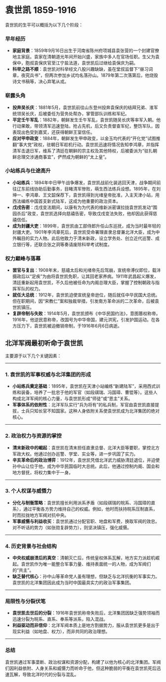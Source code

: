 # 袁世凯 1859-1916

袁世凯的生平可以概括为以下几个阶段：

### 早年经历
- **家庭背景**：1859年9月16日出生于河南省陈州府项城县袁张营的一个封建官僚地主家庭。袁家在清朝道光年间开始兴盛，家族中多人在官场任职。生父为袁保中，胞叔袁保庆官至江宁盐法道，袁世凯后过继给袁保庆为嗣。
- **科举之路不顺**：袁世凯对科举经文八股兴趣缺缺，虽在堂叔监督下“昼习词章，夜究兵书”，但两次参加乡试均名落孙山。1879年第二次落第后，他烧毁诗文书稿等，决心弃笔从戎。

### 崭露头角
- **投奔吴长庆**：1881年5月，袁世凯前往山东登州投奔袁保庆的结拜兄弟、淮军统领吴长庆，后被委任为营务处帮办，掌管部队训练和军纪。
- **平定壬午军乱**：1882年，朝鲜发生壬午军乱，袁世凯随吴长庆等率军入朝。他行动果敢，带领清军迅速登陆，抢占先机，后又负责督查军纪，整饬军队，因表现出色受到嘉奖，还获得朝鲜王室信任。
- **应对甲申政变**：1884年，朝鲜发生甲申政变，以金玉均代表的“开化党”试图推翻“事大党”政权，驻朝日军趁机行动。袁世凯迅速将情况告知李鸿章，并指挥清军击退日军，维系了清廷在朝鲜的宗主权及其他特权，后被委派为“驻扎朝鲜总理交涉通商事宜”，俨然成为朝鲜的“太上皇”。

### 小站练兵与仕途高升
- **小站练兵**：1894年中日甲午战争爆发，袁世凯战前化装逃回天津，战争期间前往辽东前线协助后勤事务，目睹清军惨败，萌生西法练兵设想。1895年，在刘坤一、李鸿章、王文韶保荐下，袁世凯得到光绪皇帝批准，入主天津小站，用西法编练中国首支新式陆军，这成为他重要的政治资本。
- **戊戌告密**：戊戌变法期间，以康有为为代表的维新派密谋拉拢袁世凯发动“围园杀后”政变，袁世凯选择向慈禧告密，导致戊戌变法失败，他却因此获得慈禧信任。
- **成为封疆大吏**：1899年，袁世凯由工部侍郎升任山东巡抚，成为当时最年轻的封疆大吏。1901年李鸿章死后，袁世凯受命署理直隶总督兼北洋大臣，成为中外瞩目的实力人物。此后他致力于清末新政，设立学务处、创立近代巡警、成立银行等，还联合张之洞等奏请废除科举考试制度。

### 权力巅峰与落幕
- **罢官与复出**：1908年末，慈禧太后和光绪帝先后驾崩，宣统帝溥仪即位，载沣摄政后以“足疾”为由将袁世凯免职，让其回老家养病。1911年武昌起义爆发，清廷重新起用袁世凯，不久后他被任命为内阁总理大臣，掌握了控制朝政与指挥军队的权力。
- **就任大总统**：1912年，袁世凯迫使宣统皇帝逊位，随后就任中华民国大总统。但在职期间，因“宋教仁”案和独裁举措，引发南方革命派的二次革命，后被袁世凯镇压。
- **复辟帝制与失败**：1914年5月，袁世凯颁布《中华民国约法》，意图篡权称帝。1916年，他逆民意称帝，改国号为中华帝国，建元洪宪，引发护国运动。在各方压力下，袁世凯被迫撤销帝制，于1916年6月6日病逝。



## 北洋军阀最初听命于袁世凯

主要源于以下几个关键因素：

---

### **1. 袁世凯的军事权威与北洋集团的形成**
- **小站练兵奠定基础**：1895年，袁世凯在天津小站编练“新建陆军”，采用西式训练和装备，培养了一批忠于他的军官（如段祺瑞、冯国璋、曹锟等）。这些人构成北洋军阀的核心力量，与袁世凯形成“师徒”或“恩主”关系。
- **军事体系的依附性**：北洋军队实行“兵为将有”的私兵制，军官由袁世凯直接提拔，士兵只知长官不知国家。这种人身依附关系使袁世凯成为北洋集团的绝对核心。

---

### **2. 政治权力与资源的掌控**
- **清末新政中的崛起**：袁世凯在清末担任直隶总督、北洋大臣等要职，掌控北方军政大权。他通过创办巡警、学堂、实业等，进一步巩固了实力。
- **辛亥革命后的政治博弈**：1912年，袁世凯凭借北洋武力威胁清廷退位，并迫使孙中山让位于他，成为中华民国临时大总统。此后，他通过控制内阁、国会和地方督抚，将权力集中于一身。

---

### **3. 个人权谋与威慑力**
- **分化与制衡策略**：袁世凯擅长利用派系矛盾（如段祺瑞的皖系、冯国璋的直系），通过平衡各方势力维持自己的权威。例如，他时而扶持皖系压制直系，时而拉拢地方军阀对抗中央。
- **军事威慑与利益收买**：袁世凯通过分配官职、地盘和军费，换取军阀的效忠。对不听话的势力（如张勋复辟势力），则坚决镇压，强化威慑。

---

### **4. 历史背景与社会结构**
- **中央权威崩溃后的真空**：清朝灭亡后，传统皇权体系瓦解，地方实力派趁机崛起。袁世凯作为唯一能整合军事力量、维持表面统一的人物，成为军阀们的“共主”。
- **缺乏替代核心**：孙中山等革命党人虽有理想，但缺乏与北洋抗衡的军事实力。袁世凯的北洋集团因此成为当时中国最具实力的政治军事集团。

---

### **局限性与分裂伏笔**
- **袁世凯去世后的分裂**：1916年袁世凯称帝失败后，北洋集团因缺乏强势领袖而迅速分裂为皖系、直系、奉系等派系，陷入混战。
- **利益驱动而非信仰**：北洋军阀本质上是地方割据势力，服从袁世凯更多是出于现实利益（如地盘、权力），而非共同的政治理想。

---

### **总结**
袁世凯通过军事垄断、政治权谋和资源分配，构建了以他为核心的北洋集团。军阀们因利益依附、人身关系和威慑力而听命于他，但这种脆弱的平衡在袁世凯死后迅速瓦解，导致北洋时代的分裂与混乱。
